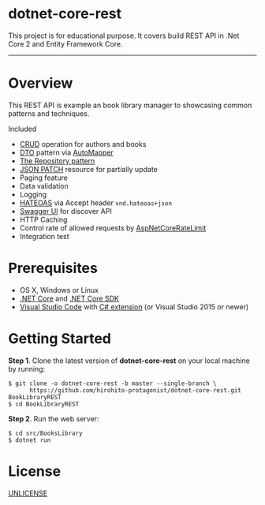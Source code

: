 # dotnet-core-rest 

This project is for educational purpose. It covers build REST API in .Net Core 2 and Entity Framework Core.

___

# Overview

This REST API is example an book library manager to showcasing common patterns and techniques.

Included
- [CRUD](https://en.wikipedia.org/wiki/Create,_read,_update_and_delete) operation for authors and books
- [DTO](https://en.wikipedia.org/wiki/Data_transfer_object) pattern via [AutoMapper](http://automapper.org/)
- [The Repository pattern](https://msdn.microsoft.com/en-us/library/ff649690.aspx)
- [JSON PATCH](http://jsonpatch.com/) resource for partially update
- Paging feature
- Data validation
- Logging
- [HATEOAS](https://en.wikipedia.org/wiki/HATEOAS) via Accept header `vnd.hateoas+json`
- [Swagger UI](https://swagger.io/swagger-ui/) for discover API
- HTTP Caching
- Control rate of allowed requests by [AspNetCoreRateLimit](https://github.com/stefanprodan/AspNetCoreRateLimit)
- Integration test

# Prerequisites

* OS X, Windows or Linux
* [.NET Core](https://www.microsoft.com/net/core) and [.NET Core SDK](https://www.microsoft.com/net/core)
* [Visual Studio Code](https://code.visualstudio.com/) with [C# extension](https://github.com/OmniSharp/omnisharp-vscode) (or Visual Studio 2015 or newer)

# Getting Started

**Step 1**. Clone the latest version of **dotnet-core-rest** on your local machine by running:

```shell
$ git clone -o dotnet-core-rest -b master --single-branch \
      https://github.com/hirohito-protagonist/dotnet-core-rest.git BookLibraryREST
$ cd BookLibraryREST
```

**Step 2**. Run the web server:

```shell
$ cd src/BooksLibrary
$ dotnet run
```

# License
 [UNLICENSE](/LICENSE)